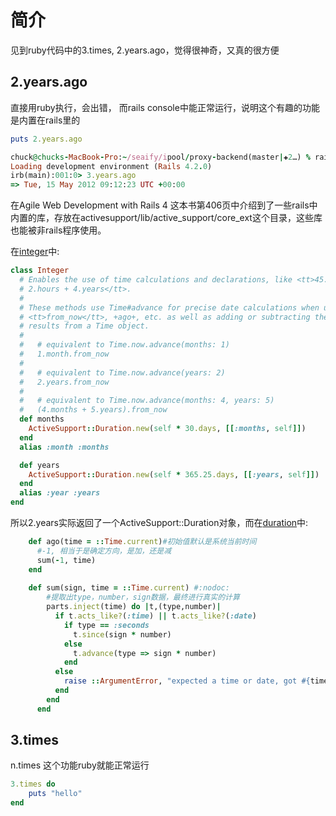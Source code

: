 # 简介
见到ruby代码中的3.times, 2.years.ago，觉得很神奇，又真的很方便

## 2.years.ago
直接用ruby执行，会出错， 而rails console中能正常运行，说明这个有趣的功能是内置在rails里的
```ruby
puts 2.years.ago
```
```ruby
chuck@chucks-MacBook-Pro:~/seaify/ipool/proxy-backend(master|✚2…) % rails  console
Loading development environment (Rails 4.2.0)
irb(main):001:0> 3.years.ago
=> Tue, 15 May 2012 09:12:23 UTC +00:00
```

在Agile Web Development with Rails 4 这本书第406页中介绍到了一些rails中内置的库，存放在activesupport/lib/active_support/core_ext这个目录，这些库也能被非rails程序使用。

在[integer](https://github.com/rails/rails/blob/master/activesupport/lib/active_support/core_ext/integer/time.rb)中: 

```ruby
class Integer
  # Enables the use of time calculations and declarations, like <tt>45.minutes +
  # 2.hours + 4.years</tt>.
  #
  # These methods use Time#advance for precise date calculations when using
  # <tt>from_now</tt>, +ago+, etc. as well as adding or subtracting their
  # results from a Time object.
  #
  #   # equivalent to Time.now.advance(months: 1)
  #   1.month.from_now
  #
  #   # equivalent to Time.now.advance(years: 2)
  #   2.years.from_now
  #
  #   # equivalent to Time.now.advance(months: 4, years: 5)
  #   (4.months + 5.years).from_now
  def months
    ActiveSupport::Duration.new(self * 30.days, [[:months, self]])
  end
  alias :month :months

  def years
    ActiveSupport::Duration.new(self * 365.25.days, [[:years, self]])
  end
  alias :year :years
end
```


所以2.years实际返回了一个ActiveSupport::Duration对象，而在[duration](https://github.com/rails/rails/blob/master/activesupport/lib/active_support/duration.rb)中: 

```ruby
    def ago(time = ::Time.current)#初始值默认是系统当前时间
	  #-1, 相当于是确定方向，是加，还是减
      sum(-1, time)
    end
	
	def sum(sign, time = ::Time.current) #:nodoc:
		#提取出type，number，sign数据，最终进行真实的计算
        parts.inject(time) do |t,(type,number)|
          if t.acts_like?(:time) || t.acts_like?(:date)
            if type == :seconds
              t.since(sign * number)
            else
              t.advance(type => sign * number)
            end
          else
            raise ::ArgumentError, "expected a time or date, got #{time.inspect}"
          end
        end
      end
```

## 3.times
n.times 这个功能ruby就能正常运行
```ruby
3.times do
	puts "hello"
end
```